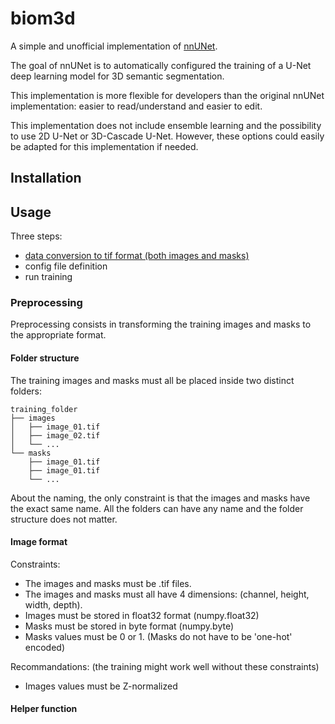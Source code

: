 # biom3d

A simple and unofficial implementation of [nnUNet](https://github.com/MIC-DKFZ/nnUNet).

The goal of nnUNet is to automatically configured the training of a U-Net deep learning model for 3D semantic segmentation.

This implementation is more flexible for developers than the original nnUNet implementation: easier to read/understand and easier to edit.

This implementation does not include ensemble learning and the possibility to use 2D U-Net or 3D-Cascade U-Net. However, these options could easily be adapted for this implementation if needed.

## Installation

## Usage

Three steps:
* [data conversion to tif format (both images and masks)](#preprocessing)
* config file definition
* run training 

### Preprocessing

Preprocessing consists in transforming the training images and masks to the appropriate format.

#### Folder structure

The training images and masks must all be placed inside two distinct folders:

    training_folder
    ├── images
    │   ├── image_01.tif
    │   ├── image_02.tif
    │   └── ...
    └── masks
        ├── image_01.tif
        ├── image_01.tif
        └── ...

About the naming, the only constraint is that the images and masks have the exact same name. All the folders can have any name and the folder structure does not matter.

#### Image format

Constraints:
- The images and masks must be .tif files. 
- The images and masks must all have 4 dimensions: (channel, height, width, depth).
- Images must be stored in float32 format (numpy.float32)
- Masks must be stored in byte format (numpy.byte)
- Masks values must be 0 or 1. (Masks do not have to be 'one-hot' encoded)

Recommandations: (the training might work well without these constraints)
- Images values must be Z-normalized 

#### Helper function




